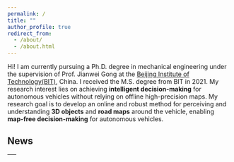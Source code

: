 ```yaml
---
permalink: /
title: ""
author_profile: true
redirect_from: 
  - /about/
  - /about.html
---
```


Hi! I am currently pursuing a Ph.D. degree in mechanical engineering under the supervision of Prof. Jianwei Gong at the [Beijing Institute of Technology(BIT)](https://me-english.bit.edu.cn/), China. I received the M.S. degree from BIT in 2021. My research interest lies on achieving **intelligent decision-making** for autonomous vehicles without relying on offline high-precision maps. My research goal is to develop an online and robust method for perceiving and understanding **3D objects** and **road maps** around the vehicle, enabling **map-free decision-making** for autonomous vehicles.

## News
<table style="width:100%">
  <thead>
    <tr>
      <th width="100%">&nbsp;</th>
    </tr>
  </thead>
</table>



